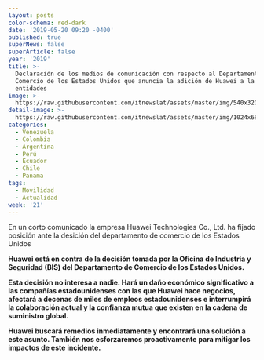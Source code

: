 ```yaml
---
layout: posts
color-schema: red-dark
date: '2019-05-20 09:20 -0400'
published: true
superNews: false
superArticle: false
year: '2019'
title: >-
  Declaración de los medios de comunicación con respecto al Departamento de
  Comercio de los Estados Unidos que anuncia la adición de Huawei a la lista de
  entidades
image: >-
  https://raw.githubusercontent.com/itnewslat/assets/master/img/540x320/Huawei-Sede-p.jpg
detail-image: >-
  https://raw.githubusercontent.com/itnewslat/assets/master/img/1024x680/Huawei-Sede-g.jpg
categories:
  - Venezuela
  - Colombia
  - Argentina
  - Perú
  - Ecuador
  - Chile
  - Panama
tags:
  - Movilidad
  - Actualidad
week: '21'
---
```

En un corto comunicado la empresa Huawei Technologies Co., Ltd. ha fijado posición ante la desición del departamento de comercio de los Estados Unidos 

**Huawei está en contra de la decisión tomada por la Oficina de Industria y Seguridad (BIS) del Departamento de Comercio de los Estados Unidos.**

**Esta decisión no interesa a nadie. Hará un daño económico significativo a las compañías estadounidenses con las que Huawei hace negocios, afectará a decenas de miles de empleos estadounidenses e interrumpirá la colaboración actual y la confianza mutua que existen en la cadena de suministro global.**

**Huawei buscará remedios inmediatamente y encontrará una solución a este asunto. También nos esforzaremos proactivamente para mitigar los impactos de este incidente.**